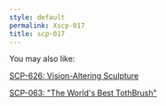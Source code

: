 ```yaml
---
style: default
permalink: Xscp-017
title: scp-017
---
```

You may also like:

[SCP-626: Vision-Altering Sculpture](http://scp-wiki.net/scp-626)

[SCP-063: "The World's Best TothBrush"](http://scp-wiki.net/scp-063)
